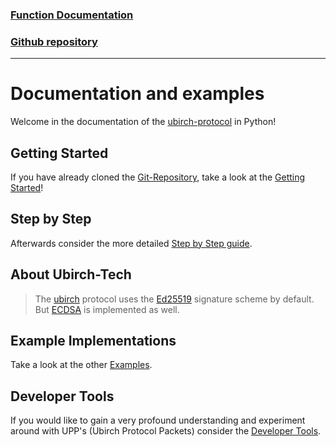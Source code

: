 ### [Function Documentation](http://developer.ubirch.com/function_documentation/ubirch-protocol-python/)

### [Github repository](https://github.com/ubirch/ubirch-protocol-python/tree/ecdsa-betterReadMe)

---

# Documentation and examples
Welcome in the documentation of the [ubirch-protocol](https://github.com/ubirch/ubirch-protocol#readme) in Python!

## Getting Started
If you have already cloned the [Git-Repository](https://github.com/ubirch/ubirch-protocol-python/tree/ecdsa-betterReadMe), 
take a look at the [Getting Started](GettingStarted.md)! 


## Step by Step
Afterwards consider the more detailed [Step by Step guide](StepByStep.md).

## About Ubirch-Tech
> The [ubirch](https://ubirch.com) protocol uses the [Ed25519](https://ed25519.cr.yp.to/) signature scheme by default. But [ECDSA](https://www.encryptionconsulting.com/education-center/what-is-ecdsa/) is implemented as well.


## Example Implementations
Take a look at the other [Examples](Examples.md).

## Developer Tools
If you would like to gain a very profound understanding and experiment around with UPP's 
(Ubirch Protocol Packets) consider the [Developer Tools](DevTools.md).

